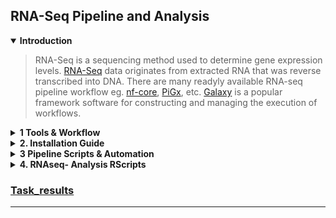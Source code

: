 ## RNA-Seq Pipeline and Analysis

<details open>
  <summary><b>Introduction</b></summary>


>  RNA-Seq is a sequencing method used to determine gene expression levels. [RNA-Seq](https://pmc.ncbi.nlm.nih.gov/articles/PMC6096346/) data originates from extracted RNA that was reverse transcribed into DNA.
There are many readyly available RNA-seq pipeline workflow eg. [nf-core](https://nf-co.re/rnaseq/3.14.0/), [PiGx](https://bioinformatics.mdc-berlin.de/pigx_docs/pigx-rna-seq.html), etc. [Galaxy](https://training.galaxyproject.org/training-material/topics/transcriptomics/tutorials/ref-based/tutorial.html) is a popular framework software for constructing and managing the execution of workflows. 
  
</details>

<details>
  <summary><b>1 Tools & Workflow </b></summary>
  
#### 1.1 List of Tools:

>  List of tools commonly used in each step of RNA-seq data analysis. Depending on the the requirements select the tools accordingly. 

1. Quality Control (QC): [FastQC](https://www.bioinformatics.babraham.ac.uk/projects/fastqc/), [MultiQC](https://github.com/MultiQC/MultiQC), & [FastQ Screen](https://www.bioinformatics.babraham.ac.uk/projects/fastq_screen/)
2. Improving Quality (Trimming and Filtering): [fastp](https://github.com/OpenGene/fastp), [Trimmomatic](http://www.usadellab.org/cms/index.php?page=trimmomatic), [Cutadapt](https://cutadapt.readthedocs.io/en/stable/), & [Skewer](https://github.com/relipmoc/skewer)
3. Read Alignment: [HISAT2](https://daehwankimlab.github.io/hisat2/manual/), [STAR](https://hbctraining.github.io/Intro-to-rnaseq-hpc-O2/lessons/03_alignment.html), [TopHat2](https://ccb.jhu.edu/software/tophat/manual.shtml), [Bowtie2](https://bowtie-bio.sourceforge.net/bowtie2/manual.shtml)
4. Transcript Assembly and Quantification: [StringTie](), [Cufflinks](), [Salmon](), [Kallisto]()
5. Differential Expression Analysis: [DESeq2](https://bioconductor.org/packages/release/bioc/html/DESeq2.html), enrichplot, pathview, edgeR, limma- R packages
6. Gene Ontology (GO) and KEGG - Pathway Analysis: [GSEA (Gene Set Enrichment Analysis)](https://software.broadinstitute.org/cancer/software/gsea/wiki/index.php/Main_Page), clusterProfiler, EnhancedVolcano, DAVID
7. Visualization: [IGV (Integrative Genomics Viewer)](https://igv.org/doc/desktop/), pheatmap, ggplot2(R packages)
8. Single-Cell RNA-seq Specific Tools: CellRanger, Seurat, & SC3

***

#### 1.2 Workflow used for this Analysis :

>  For this RNA-seq analysis, **_FastQC_** is used for initial quality control, with **_MultiQC_** summarizing the results. **_fastp_** trims adapters and low-quality bases to improve read quality before alignment with **_HISAT2_**. Differential expression analysis is done using **_DESeq2_** R package. For gene ontology (GO) and pathway analysis (KEGG), **_GSEA_** and **_clusterProfiler_** are employed, with **_pathview_** used to visualize pathways. Visualization tools include **_enrichplot, emapplot,EnhancedVolcano_** for enrichment and DEG results, while **_pheatmap, ggplot2_** handle heatmaps and other graphical representations of the data.


***

</details>
  
<details>
  <summary><b>2. Installation Guide </b></summary>

  
 #### 2.1 System Info:
  - **System:** _Ubuntu 24.04 LTS_ `lsb_release -a`
  - **RAM - threads:** _7.45G - 11threads_  `htop`
  - **Specs:** 172G avail `df -h`

  ---
  
####  2.2 Conda Env Dependencies:

- Install [Miniconda](https://docs.anaconda.com/miniconda/)
- Add [Bioconda channels](https://bioconda.github.io/)
- Create env and INSTALLATION of TOOLS:
```batchfile
conda create -n ranaseq
conda activate rnaseq
```

```batchfile
# QC TOOLS
conda install bioconda::multiqc
conda install bioconda:fastqc
conda install -c bioconda fastp
```
 
```batchfile
# ALIGNMENT TOOLS
conda install bioconda::samtools
conda install bioconda::hisat2
conda install bioconda::subread
```

---
     
####  2.3 Installation using .yml: [rnaseq_env.yml](https://github.com/gunj007/RNA-Seq/tree/main/env)

```batchfile
conda env create -f rnaseq_env.yml
```

---

####  2.4 Tools versions: use tool_name `--version` or  `-v` to the version `--help` or `-h` for user guide of the tool.
     
|Sr.no|Tools|Version|
|:----|:----|:-----:|
|1. |Miniconda|conda 24.5.0|
|2. |Python|Python 3.12.4|
|3. |FastQC|FastQC v0.12.1|
|4. |MultiQC|version 1.18|
|5. |HISAT2|version 2.2.1|
|6. |samtools|samtools 1.19.2|
|7. |Subread|featureCounts v2.0.1|

---
  </details>


<details>
  <summary><b>3 Pipeline Scripts & Automation </b></summary>
  
####  3.1 Run commands:
  - FastqQC:
    - `-a ,  --adapters`    Specifies a non-default file which contains the list of  adapter sequences which will be explicity searched against the library. The file must contain sets of named adapters in the form name[tab]sequence.  Lines prefixed with a hash will be ignored.
    - `-q --quiet `      Suppress all progress messages on stdout and only report errors.
      
                    

```batchfile
fastqc -o output_dir *.gz --threads 10 -q
```

  - MultiQC:
    - **_ERR_**: fix try `conda update multiqc`  if error prevails config.py replace ymal.load to ymal.safe_load
      
            "/home/rgitbt/miniconda3/envs/multiqc/lib/python2.7/site-packages/multiqc-1.0.dev0-py2.7.egg/multiqc/utils/config.py:44:
           YAMLLoadWarning: calling yaml.load() without Loader=... is deprecated, as the default Loader is unsafe. Please read https://msg.pyyaml.org/load for full details.

 

```batchfile
multiqc -o output_dir *zip
```

  - Fastp:
    -  `--adapter_sequence` the adapter for read1. For SE data, if not specified, the adapter will be auto-detected. For PE data, this is used if R1/R2 are found not overlapped. (string [=auto]
    -  `--adapter_sequence_r2` the adapter for read2 (PE data only). This is used if R1/R2 are found not overlapped. If not specified, it will be the same as <adapter_sequence> eg ` --adapter_sequence=AGATCGGAAGAGC --adapter_sequence_r2=AGATCGGAAGAGC` if Multiqc report adapter is "Illumina Universal Adapter"
    - `--detect_adapter_for_pe` by default, the auto-detection for adapter is for SE data input only, turn on this option to enable it for PE data.
    - `--interleaved_in `  This option will result in interleaved FASTQ output for paired-end output. Disabled by default.


```batchfile
# "> /dev/null" as no --quiet option & 2>&1 as ran in to a ERR
fastp -i "$r1" -I "$r2" -o "$out_r1" -O "$out_r2" \
  -h "$html_report" -j "$json_report" > "$log_file" 2>&1 
```

  - Samtools:
```batchfile
samtools view -bS .sam > .bam
# you can also sort by coord incase of other aligners
```

  - Hisat2:
    - `--summary-file` <path> print alignment summary to this file.
    - `--time`
    - `--quiet`  print nothing to stderr except serious errors
    - `--met-file` send metrics to file at <path> (off)

#### Genome Build : [Hisat2 Genome index](https://daehwankimlab.github.io/hisat2/howto/)
```batchfile
# Download Genome wget "link"
gunzip mgiGenome/GRCm39.primary_assembly.genome.fa.gz 
# BUID Genome this will create genome1.ht2 multiple files in genome directory
hisat2-build mgiGenome/GRCm39.primary_assembly.genome.fa genome
```

```batchfile
# RUN Command
# can use -p 10 for threads but requires more ram might crash ERR-137
hisat2 -x mgiGenome/genome/genome -1 trimmed_R1.fastq.gz -2 trimmed_R2.fastq.gz -S trimmed.sam --quiet  --summary-file alignment_summary.txt --time
```

  - Subread(featureCounts):
    - `-T <int>`            Number of the threads. 1 by default.
    -  
    - ` -g <string>  `       Specify attribute type in GTF annotation. 'gene_id' by default. Meta-features used for read counting will be extracted from annotation using the provided value.
    -  ` --extraAttributes`   Extract extra attribute types from the provided GTF annotation and include them in the counting output. These attribute types will not be used to group features. If more than one attribute type is provided they should be separated by comma.


```batchfile
featureCounts -p -t gene --extraAttributes gene_name,gene_type --primary -a annotation.gtf -o counts.txt 1.bam 2.bam nth.bam
```

  - Preprocessing: 
```batchfile
sed '1d' counts.txt > counts.tsv
# Subset on the basis of Protein_coding / exon etc 
```

---
  
####  3.2 Scripts:
  - QC Script: [qc.sh](https://github.com/gunj007/RNA-Seq/blob/main/scripts/qc.sh)
>This script performs _fastqc-multiqc-fastp-fastqc-multiqc_ for multiple files. Just provide input folder containing '.fast.gz', it will create a folder name `qcreports/` and it will create `qcreportstrim/` inside `fastp/` for trimmed reads

```batchfile
bash scripts/qc.sh ~/rawfastq
```

  - Alignment Script: [hisat2.sh](https://github.com/gunj007/RNA-Seq/blob/main/scripts/hisat2.sh)
>This scripts performs _hisat2-sam_to_bam_ provide trimmed fastq's folder ie. `fastp/` with the genome file and annotation file, it creates bam folder inside the input directory 
```batchfile
bash scripts/hisat2.sh ~/rawfastq ~/genome ~/annotations.gtf
```
---

####  3.3 Automation:
> To perform standard gene count matrix from raw FASTQ files run the [count.sh](https://github.com/gunj007/RNA-Seq/blob/main/scripts/count.sh)] script with the following command

```batchfile
#run "bash path_to_script_folder/count.sh path_to_rawfastq_folder/ path_to_genome_folder/ path_to_gtf-gff_file/.gtf
# main output of this script is featurecounts.tsv
bash scripts/count.sh ~/biostateai/raw_fastq ~/mgiGenome ~/mgiGenome/gencode.vM35.basic.annotation.gtf 
```
- Example Folder Structure:
```batchfile
../biostateai/
├── scripts <- Genome annotation file (.GTF/.GFF)
│   ├── count.sh
│   ├── hisat2.sh
│   └── qc.sh
├── raw_fastq
|   ├── bam
|   │   ├── all_bam.txt
|   │   ├── all_bam.txt.summary
|   |   ├── allfeaturecounts.tsv
|   │   ├── Liver_ZT0_1.bam
|   │   └── Liver_ZT12_1.bam
|   ├── fastp
|   │   ├── Liver_ZT0_1_fastp_error.log
|   │   ├── Liver_ZT0_1_fastp.html
|   │   ├── Liver_ZT0_1_fastp.json
|   │   ├── Liver_ZT0_1_R1.fastq.gz
|   │   ├── Liver_ZT0_1_R2.fastq.gz
|   │   ├── Liver_ZT12_1_fastp_error.log
|   │   ├── Liver_ZT12_1_fastp.html
|   │   ├── Liver_ZT12_1_fastp.json
|   │   ├── Liver_ZT12_1_R1.fastq.gz
|   │   └── Liver_ZT12_1_R2.fastq.gz
|   ├── Liver_ZT0_1_R1.fastq.gz
|   ├── Liver_ZT0_1_R2.fastq.gz
|   ├── Liver_ZT12_1_R1.fastq.gz
|   ├── Liver_ZT12_1_R2.fastq.gz
|   └── qcreports
|       ├── Liver_ZT0_1_R1_fastqc.html
|       ├── Liver_ZT0_1_R1_fastqc.zip
|       ├── Liver_ZT0_1_R2_fastqc.html
|       ├── Liver_ZT0_1_R2_fastqc.zip
|       ├── Liver_ZT12_1_R1_fastqc.html
|       ├── Liver_ZT12_1_R1_fastqc.zip
|       ├── Liver_ZT12_1_R2_fastqc.html
|       ├── Liver_ZT12_1_R2_fastqc.zip
|       ├── multiqc_data
|       │   ├── multiqc_citations.txt
|       │   ├── multiqc_data.json
|       │   ├── multiqc_fastqc.txt
|       │   ├── multiqc_general_stats.txt
|       │   ├── multiqc.log
|       │   ├── multiqc_software_versions.txt
|       │   └── multiqc_sources.txt
|       └── multiqc_report.html
└──mgiGenome/
    ├── gencode.vM35.basic.annotation.gtf
    ├── genome
    │   ├── genome.1.ht2
    │   ├── genome.2.ht2
    │   ├── genome.3.ht2
    │   ├── genome.4.ht2
    │   ├── genome.5.ht2
    │   ├── genome.6.ht2
    │   ├── genome.7.ht2
    │   └── genome.8.ht2
    └── GRCm39.primary_assembly.genome.fa

```

</details>

<details>
  <summary><b>4. RNAseq- Analysis RScripts </b></summary>

#### 

  </details>

### [Task_results](https://github.com/gunj007/RNA-Seq/blob/main/Task_results.md)
---
